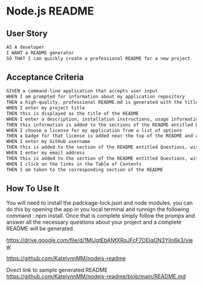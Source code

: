 
# Node.js README

## User Story

```md
AS A developer
I WANT a README generator
SO THAT I can quickly create a professional README for a new project
```

## Acceptance Criteria

```md
GIVEN a command-line application that accepts user input
WHEN I am prompted for information about my application repository
THEN a high-quality, professional README.md is generated with the title of my project and sections entitled Description, Table of Contents, Installation, Usage, License, Contributing, Tests, and Questions
WHEN I enter my project title
THEN this is displayed as the title of the README
WHEN I enter a description, installation instructions, usage information, contribution guidelines, and test instructions
THEN this information is added to the sections of the README entitled Description, Installation, Usage, Contributing, and Tests
WHEN I choose a license for my application from a list of options
THEN a badge for that license is added near the top of the README and a notice is added to the section of the README entitled License that explains which license the application is covered under
WHEN I enter my GitHub username
THEN this is added to the section of the README entitled Questions, with a link to my GitHub profile
WHEN I enter my email address
THEN this is added to the section of the README entitled Questions, with instructions on how to reach me with additional questions
WHEN I click on the links in the Table of Contents
THEN I am taken to the corresponding section of the README
```

## How To Use It

You will need to install the padckage-lock.json and node modules. you can do this by opening the app in you local terminal and runnign the following command : npm install.
Once that is complete simply follow the promps and answer all the necessary questions about your project and a complete README will be generated.

https://drive.google.com/file/d/1MIJgtEbANfXRqJFcF7OElqON3YiIn6k3/view

https://github.com/KatelynnMM/nodejs-readme


Direct link to sample generated README
https://github.com/KatelynnMM/nodejs-readme/blob/main/README.md
